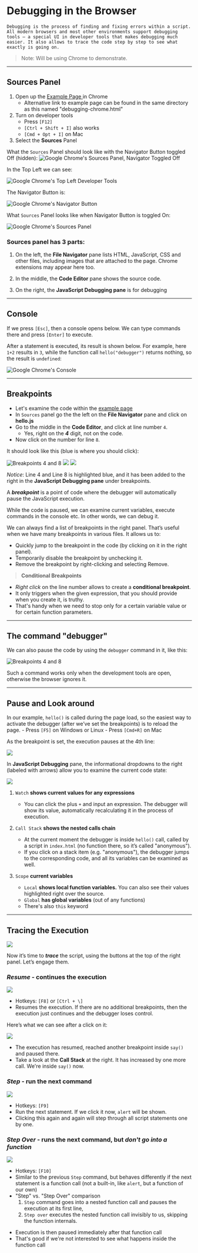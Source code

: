 # Debugging in the Browser

    Debugging is the process of finding and fixing errors within a script. All modern browsers and most other environments support debugging tools – a special UI in developer tools that makes debugging much easier. It also allows to trace the code step by step to see what exactly is going on.

> Note: Will be using Chrome to demonstrate. 

---

## **Sources** Panel

1. Open up the <a href= https://javascript.info/article/debugging-chrome/debugging/index.html > Example Page </a> in Chrome
    - Alternative link to example page can be found in the same directory as this named "debugging-chrome.html"
2. Turn on developer tools
    - Press `[F12]` 
    - `[Ctrl + Shift + I]` also works 
    - `[Cmd + Opt + I]` on Mac
3. Select the **Sources** Panel

What the `Sources` Panel should look like with the Navigator Button toggled Off (hidden):
<img src="images/chromeSourcesPanelOff.png" alt="Google Chrome's Sources Panel, Navigator Toggled Off" title="The Sources Panel, Navigator Off."/>

In the Top Left we can see:

<img src="images/chromeTopLeft.png" alt="Google Chrome's Top Left Developer Tools" title="Google Chrome's Top Left Developer Tools"/>

The Navigator Button is: 

<img src="images/chromeNavigator.png" alt="Google Chrome's Navigator Button" title="Google Chrome's Navigator Button"/>

What `Sources` Panel looks like when Navigator Button is toggled On:

<img src="images/chromeSourcesPanel.png" alt="Google Chrome's Sources Panel" title="The Sources Panel."/>

### Sources panel has 3 parts:

1. On the left, the **File Navigator** pane lists HTML, JavaScript, CSS and other files, including images that are attached to the page. Chrome extensions may appear here too.

2. In the middle, the **Code Editor** pane shows the source code.

3. On the right, the **JavaScript Debugging pane** is for debugging

***

## Console

If we press `[Esc]`, then a console opens below. We can type commands there and press `[Enter]` to execute. 

After a statement is executed, its result is shown below. For example, here `1+2` results in `3`, while the function call `hello("debugger")` returns nothing, so the result is `undefined`:

<img src="images/chromeConsolePanel.png" alt="Google Chrome's Console" title="The Console Panel."/>

---

## Breakpoints

- Let's examine the code within the <a href= https://javascript.info/article/debugging-chrome/debugging/index.html > example page </a>
- In `Sources` panel go the the left on the **File Navigator** pane and click on **hello.js**
- Go to the middle in the **Code Editor**, and click at line number `4`. 
    - Yes, right on the ***4*** digit, not on the code.
- Now click on the number for line `8`.

It should look like this (blue is where you should click): 

<img src="images/chromeBreakPoint4and8.png" alt="Breakpoints 4 and 8" title="Breakpoints 4 and 8"/>

<img src="images/breakpoints4and8.png">

<img src="images/breakpoints.png">

*Notice*: Line 4 and Line 8 is highlighted blue, and it has been added to the right in the **JavaScript Debugging pane** under breakpoints.

A ***breakpoint*** is a point of code where the debugger will automatically pause the JavaScript execution.

While the code is paused, we can examine current variables, execute commands in the console etc. In other words, we can debug it.

We can always find a list of breakpoints in the right panel. That’s useful when we have many breakpoints in various files. It allows us to:

- Quickly jump to the breakpoint in the code (by clicking on it in the right panel).
- Temporarily disable the breakpoint by unchecking it.
- Remove the breakpoint by right-clicking and selecting Remove.

> **Conditional Breakpoints** 
- *Right click* on the line number allows to create a **conditional breakpoint**. 
- It only triggers when the given expression, that you should provide when you create it, is truthy.
- That's handy when we need to stop only for a certain variable value or for certain function parameters.

---

## The command "debugger"

We can also pause the code by using the `debugger` command in it, like this: 

<img src="images/debuggerCodeCommand.png" alt="Breakpoints 4 and 8" title="Breakpoints 4 and 8"/>

Such a command works only when the development tools are open, otherwise the browser ignores it.

---

## Pause and Look around

In our example, `hello()` is called during the page load, so the easiest way to activate the debugger (after we’ve set the breakpoints) is to reload the page.
    - Press `[F5]` on Windows or Linux
    - Press `[Cmd+R]` on Mac

As the breakpoint is set, the execution pauses at the 4th line:

<img src="images/pausedAtBreakpoint4.png">

In **JavaScript Debugging** pane, the informational dropdowns to the right (labeled with arrows) allow you to examine the current code state:

<img src="images/chromeDebuggingPaneBreakpoint4.png">

1. `Watch` **shows current values for any expressions**
    - You can click the plus `+` and input an expression. The debugger will show its value, automatically recalculating it in the process of execution.

2. `Call Stack` **shows the nested calls chain**
    - At the current moment the debugger is inside `hello()` call, called by a script in `index.html` (no function there, so it’s called "anonymous").
    - If you click on a stack item (e.g. 
    "anonymous"), the debugger jumps to the corresponding code, and all its variables can be examined as well.

3. `Scope` **current variables**
    - `Local` **shows local function variables.** You can also see their values highlighted right over the source.
    - `Global` **has global variables** (out of any functions)
    - There's also `this` keyword

--- 

## Tracing the Execution

<img src="images/chromeTopRight.png">

Now it’s time to ***trace*** the script, using the buttons at the top of the right panel. Let’s engage them.

### ***Resume* - continues the execution**

<img src="images/resumeButton.png">

* Hotkeys: `[F8]` or `[Ctrl + \]`
* Resumes the execution. If there are no additional breakpoints, then the execution just continues and the debugger loses control.

Here’s what we can see after a click on it:

<img src="images/resumeToBreakpoint8.png">

* The execution has resumed, reached another breakpoint inside `say()` and paused there. 
* Take a look at the **Call Stack** at the right. It has increased by one more call. We're inside `say()` now.

### ***Step* - run the next command**
<img src="images/stepButton.png">

* Hotkeys: `[F9]`
* Run the next statement. If we click it now, `alert` will be shown.
* Clicking this again and again will step through all script statements one by one.

### ***Step Over* - runs the next command, but *don't go into a function***
<img src="images/stepOverButton.png">

* Hotkeys: `[F10]`
* Similar to the previous `Step` command, but behaves differently if the next statement is a function call (not a built-in, like `alert`, but a function of our own)
* "Step" vs. "Step Over" comparison
    1. `Step` command goes into a nested function call and pauses the execution at its first line, 
    2. `Step over` executes the nested function call invisibly to us, skipping the function internals.
- Execution is then paused immediately after that function call
- That's good if we're not interested to see what happens inside the function call

